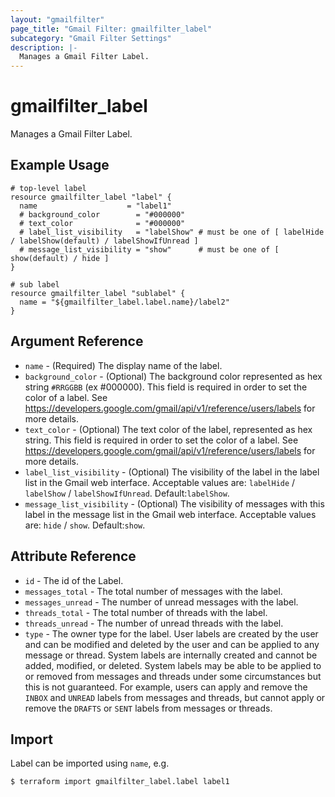```yaml
---
layout: "gmailfilter"
page_title: "Gmail Filter: gmailfilter_label"
subcategory: "Gmail Filter Settings"
description: |-
  Manages a Gmail Filter Label.
---
```


# gmailfilter_label

Manages a Gmail Filter Label.

## Example Usage

```hcl
# top-level label
resource gmailfilter_label "label" {
  name                    = "label1"
  # background_color        = "#000000"
  # text_color              = "#000000"
  # label_list_visibility   = "labelShow" # must be one of [ labelHide / labelShow(default) / labelShowIfUnread ]
  # message_list_visibility = "show"      # must be one of [ show(default) / hide ]
}

# sub label
resource gmailfilter_label "sublabel" {
  name = "${gmailfilter_label.label.name}/label2"
}
```
## Argument Reference

* `name` - (Required) The display name of the label.
* `background_color` - (Optional) The background color represented as hex string `#RRGGBB` (ex #000000). This field is required in order to set the color of a label. See https://developers.google.com/gmail/api/v1/reference/users/labels for more details.
* `text_color` - (Optional) The text color of the label, represented as hex string. This field is required in order to set the color of a label. See https://developers.google.com/gmail/api/v1/reference/users/labels for more details.
* `label_list_visibility` - (Optional) The visibility of the label in the label list in the Gmail web interface. Acceptable values are: `labelHide` / `labelShow` / `labelShowIfUnread`. Default:`labelShow`.
* `message_list_visibility` - (Optional) The visibility of messages with this label in the message list in the Gmail web interface. Acceptable values are: `hide` / `show`. Default:`show`.



## Attribute Reference

* `id` - The id of the Label.
* `messages_total` - The total number of messages with the label.
* `messages_unread` - The number of unread messages with the label.
* `threads_total` - The total number of threads with the label.
* `threads_unread` - The number of unread threads with the label.
* `type` - The owner type for the label. User labels are created by the user and can be modified and deleted by the user and can be applied to any message or thread. System labels are internally created and cannot be added, modified, or deleted. System labels may be able to be applied to or removed from messages and threads under some circumstances but this is not guaranteed. For example, users can apply and remove the `INBOX` and `UNREAD` labels from messages and threads, but cannot apply or remove the `DRAFTS` or `SENT` labels from messages or threads.


## Import

Label can be imported using `name`, e.g.

```
$ terraform import gmailfilter_label.label label1
```
